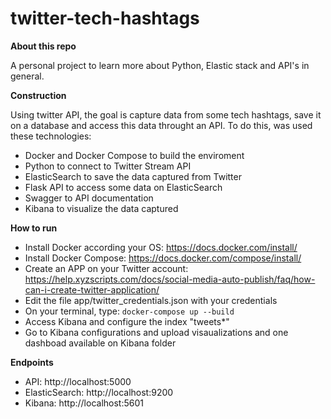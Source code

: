# twitter-tech-hashtags

**About this repo**

A personal project to learn more about Python, Elastic stack and API's in general.

**Construction**

Using twitter API, the goal is capture data from some tech hashtags, save it on a database and access this data throught an API.
To do this, was used these technologies:

 - Docker and Docker Compose to build the enviroment
 - Python to connect to Twitter Stream API
 - ElasticSearch to save the data captured from Twitter
 - Flask API to access some data on ElasticSearch
 - Swagger to API documentation 
 - Kibana to visualize the data captured

**How to run**

 - Install Docker according your OS: https://docs.docker.com/install/
 - Install Docker Compose: https://docs.docker.com/compose/install/
 - Create an APP on your Twitter account: https://help.xyzscripts.com/docs/social-media-auto-publish/faq/how-can-i-create-twitter-application/
 - Edit the file app/twitter_credentials.json with your credentials 
 - On your terminal, type: `docker-compose up --build`
 - Access Kibana and configure the index "tweets*"
 - Go to Kibana configurations and upload visaualizations and one dashboad available on Kibana folder 

**Endpoints**

 - API: http://localhost:5000 
 - ElasticSearch: http://localhost:9200
 - Kibana: http://localhost:5601